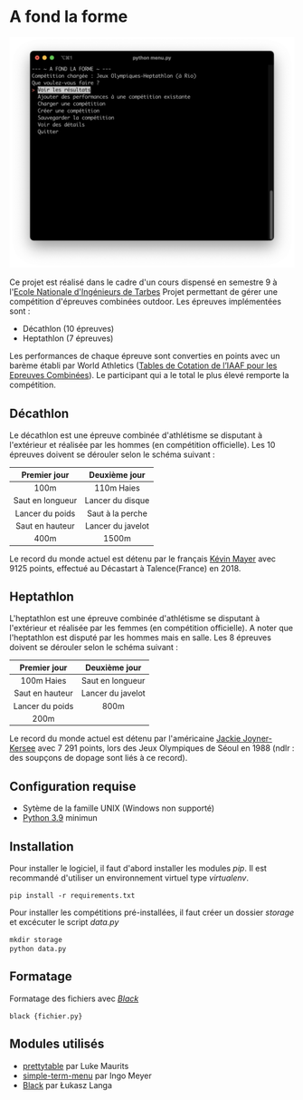# A fond la forme

![Screenshot du programme](.github/images/screenshot.png)

Ce projet est réalisé dans le cadre d'un cours dispensé en semestre 9 à l'[Ecole Nationale d'Ingénieurs de Tarbes](https://www.enit.fr/)
Projet permettant de gérer une compétition d'épreuves combinées outdoor. Les épreuves implémentées sont :
- Décathlon (10 épreuves)
- Heptathlon (7 épreuves)

Les performances de chaque épreuve sont converties en points avec un barème établi par World Athletics ([Tables de Cotation de l’IAAF pour les Epreuves Combinées](https://www.worldathletics.org/about-iaaf/documents/technical-information)). Le participant qui a le total le plus élevé remporte la compétition. 

## Décathlon
Le décathlon est une épreuve combinée d'athlétisme se disputant à l'extérieur et réalisée par les hommes (en compétition officielle). Les 10 épreuves doivent se dérouler selon le schéma suivant :

|Premier jour|Deuxième jour|
| :---: | :---: |
|100m|110m Haies|
|Saut en longueur|Lancer du disque|
|Lancer du poids|Saut à la perche|
|Saut en hauteur|Lancer du javelot|
|400m|1500m|

Le record du monde actuel est détenu par le français [Kévin Mayer](https://fr.wikipedia.org/wiki/Kevin_Mayer) avec 9125 points, effectué au Décastart à Talence(France) en 2018.

## Heptathlon
L'heptathlon est une épreuve combinée d'athlétisme se disputant à l'extérieur et réalisée par les femmes (en compétition officielle). A noter que l'heptathlon est disputé par les hommes mais en salle. Les 8 épreuves doivent se dérouler selon le schéma suivant :

|Premier jour|Deuxième jour|
| :---: | :---: |
|100m Haies|Saut en longueur|
|Saut en hauteur|Lancer du javelot|
|Lancer du poids|800m|
|200m||

Le record du monde actuel est détenu par l'américaine [Jackie Joyner-Kersee](hhttps://fr.wikipedia.org/wiki/Jackie_Joyner-Kersee) avec 7 291 points, lors des Jeux Olympiques de Séoul en 1988 (ndlr : des soupçons de dopage sont liés à ce record).

## Configuration requise
- Sytème de la famille UNIX (Windows non supporté)
- [Python 3.9](https://www.python.org/downloads/) minimun

## Installation
Pour installer le logiciel, il faut d'abord installer les modules *pip*. Il est recommandé d'utiliser un environnement virtuel type *virtualenv*.
```
pip install -r requirements.txt
```

Pour installer les compétitions pré-installées, il faut créer un dossier *storage* et excécuter le script *data.py*
```
mkdir storage
python data.py
```

## Formatage
Formatage des fichiers avec *[Black](https://pypi.org/project/black/)*
```
black {fichier.py}
```

## Modules utilisés
- [prettytable](https://pypi.org/project/prettytable/) par Luke Maurits
- [simple-term-menu](https://pypi.org/project/simple-term-menu/) par Ingo Meyer
- [Black](https://pypi.org/project/black/) par Łukasz Langa